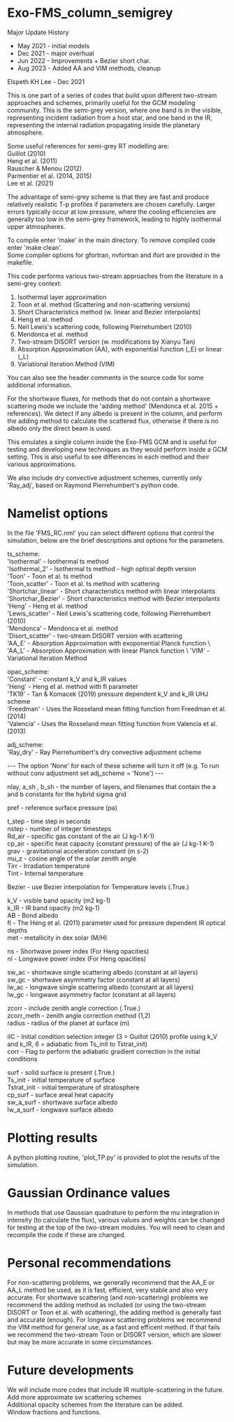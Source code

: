 # Exo-FMS_column_semigrey

Major Update History
 - May 2021 - initial models
 - Dec 2021 - major overhual
 - Jun 2022 - Improvements + Bezier short char.
 - Aug 2023 - Added AA and VIM methods, cleanup

Elspeth KH Lee - Dec 2021

This is one part of a series of codes that build upon different two-stream approaches and schemes, primarily useful for the GCM modeling community.
This is the semi-grey version, where one band is in the visible, representing incident radiation from a host star, and one band in the IR, representing the internal radiation propagating inside the planetary atmosphere.

Some useful references for semi-grey RT modelling are: \
Guillot (2010) \
Heng et al. (2011) \
Rauscher & Menou (2012) \
Parmentier et al. (2014, 2015) \
Lee et al. (2021)

The advantage of semi-grey scheme is that they are fast and produce relatively realistic T-p profiles if parameters are chosen carefully.
Larger errors typically occur at low pressure, where the cooling efficiencies are generally too low in the semi-grey framework, leading to highly isothermal upper atmospheres.

To compile enter 'make' in the main directory. To remove compiled code enter 'make clean'. \
Some compiler options for gfortran, nvfortran and ifort are provided in the makefile.

This code performs various two-stream approaches from the literature in a semi-grey context:
1. Isothermal layer approximation
2. Toon et al. method (Scattering and non-scattering versions)
3. Short Characteristics method (w. linear and Bezier interpolants)
4. Heng et al. method
5. Neil Lewis's scattering code, following Pierrehumbert (2010)
6. Mendonca et al. method
7. Two-stream DISORT version (w. modifications by Xianyu Tan)
8. Absorption Approximation (AA), with exponential function (_E) or linear (_L)
9. Variational Iteration Method (VIM)

You can also see the header comments in the source code for some additional information.

For the shortwave fluxes, for methods that do not contain a shortwave scattering mode we include the 'adding method' (Mendonca et al. 2015 + references).
We detect if any albedo is present in the column, and perform the adding method to calculate the scattered flux, otherwise if there is no albedo only the direct beam is used.

This emulates a single column inside the Exo-FMS GCM and is useful for testing and developing new techniques
as they would perform inside a GCM setting. This is also useful to see differences in each method and their various approximations.

We also include dry convective adjustment schemes, currently only 'Ray_adj', based on Raymond Pierrehumbert's python code.

# Namelist options

In the file 'FMS_RC.nml' you can select different options that control the simulation, below are the brief descriptions and options for the parameters.

ts_scheme: \
'Isothermal' - Isothermal ts method \
'Isothermal_2' - Isothermal ts method - high optical depth version \
'Toon' - Toon et al. ts method \
'Toon_scatter' - Toon et al. ts method with scattering \
'Shortchar_linear' - Short characteristics method  with linear interpolants \
'Shortchar_Bezier' - Short characteristics method with Bezier interpolants \
'Heng' - Heng et al. method \
'Lewis_scatter' - Neil Lewis's scattering code, following Pierrehumbert (2010) \
'Mendonca' - Mendonca et al. method \
'Disort_scatter' - two-stream DISORT version with scattering \
'AA_E' - Absorption Approximation with exoponential Planck function \ 
'AA_L' - Absorption Approximation with linear Planck function \ 
'VIM' - Variational Iteration Method 

opac_scheme: \
'Constant' - constant k_V and k_IR values \
'Heng' - Heng et al. method with fl parameter \
'TK19' - Tan & Komacek (2019) pressure dependent k_V and k_IR UHJ scheme \
'Freedman' - Uses the Rosseland mean fitting function from Freedman et al. (2014) \
'Valencia' - Uses the Rosseland mean fitting function from Valencia et al. (2013)

adj_scheme: \
'Ray_dry' - Ray Pierrehumbert's dry convective adjustment scheme

--- The option 'None' for each of these scheme will turn it off (e.g. To run without conv adjustment set adj_scheme = 'None') ---

nlay, a_sh , b_sh - the number of layers, and filenames that contain the a and b constants for the hybrid sigma grid

pref - reference surface pressure (pa)

t_step - time step in seconds \
nstep - number of integer timesteps \
Rd_air - specific gas constant of the air (J kg-1 K-1)\
cp_air - specific heat capacity (constant pressure) of the air (J kg-1 K-1) \
grav - gravitational acceleration constant (m s-2) \
mu_z - cosine angle of the solar zenith angle \
Tirr - Irradiation temperature \
Tint - Internal temperature

Bezier - use Bezier interpolation for Temperature levels (.True.)

k_V - visible band opacity (m2 kg-1) \
k_IR - IR band opacity (m2 kg-1) \
AB - Bond albedo \
fl - The Heng et al. (2011) parameter used for pressure dependent IR optical depths \
met - metallicity in dex solar (M/H)

ns - Shortwave power index (For Heng opacities) \
nl - Longwave power index (For Heng opacities)

sw_ac - shortwave single scattering albedo (constant at all layers) \
sw_gc - shortwave asymmetry factor (constant at all layers) \
lw_ac - longwave single scattering albedo (constant at all layers) \
lw_gc - longwave asymmetry factor (constant at all layers)

zcorr - include zenith angle correction (.True.) \
zcorr_meth - zenith angle correction method (1,2)  \
radius - radius of the planet at surface (m)

iIC - Initial condition selection integer (3 = Guillot (2010) profile using k_V and k_IR, 6 = adiabatic from Ts_init to Tstrat_init) \
corr - Flag to perform the adiabatic gradient correction in the initial conditions

surf - solid surface is present (.True.) \
Ts_init - initial temperature of surface \
Tstrat_init - initial temperature of stratosphere \
cp_surf - surface areal heat capacity \
sw_a_surf - shortwave surface albedo \
lw_a_surf - longwave surface albedo

# Plotting results

A python plotting routine, 'plot_TP.py' is provided to plot the results of the simulation.

# Gaussian Ordinance values

In methods that use Gaussian quadrature to perform the mu integration in intensity (to calculate the flux), various values and weights can be changed for testing at the top of the two-stream modules.
You will need to clean and recompile the code if these are changed.

# Personal recommendations

For non-scattering problems, we generally recommend that the AA_E or AA_L method be used, as it is fast, efficient, very stable and also very accurate. 
For shortwave scattering (and non-scattering) problems we recommend the adding method as included (or using the two-stream DISORT or Toon et al. with scattering), the adding method is generally fast and accurate (enough).
For longwave scattering problems we recommend the VIM method for general use, as a fast and efficent method.
If that fails we recommend the two-stream Toon or DISORT version, which are slower but may be more accurate in some circumstances.

# Future developments

We will include more codes that include IR multiple-scattering in the future. \
Add more approximate sw scattering schemes \
Additional opacity schemes from the literature can be added. \
Window fractions and functions.
